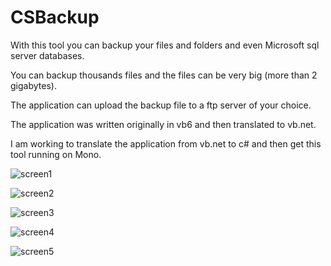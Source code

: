 # CSBackup

With this tool you can backup your files and folders and even Microsoft sql server databases.

You can backup thousands files and the files can be very big (more than 2 gigabytes).

The application can upload the backup file to a ftp server of your choice.

The application was written originally in vb6 and then translated to vb.net.

I am working to translate the application from vb.net to c# and then get this tool running on Mono.

![screen1](https://cloud.githubusercontent.com/assets/1075455/12121495/5afcf50e-b3b4-11e5-8019-184cff29a4dd.png)

![screen2](https://cloud.githubusercontent.com/assets/1075455/12121509/70a79fe4-b3b4-11e5-87f0-3f8bf78c4ae6.png)

![screen3](https://cloud.githubusercontent.com/assets/1075455/12121519/7f5dfefc-b3b4-11e5-85c5-8ffeb6cf775c.png)

![screen4](https://cloud.githubusercontent.com/assets/1075455/12121528/922db5e0-b3b4-11e5-8836-2323bc273aaf.png)

![screen5](https://cloud.githubusercontent.com/assets/1075455/12121544/9fc9dac6-b3b4-11e5-9709-db4c3fcca05a.png)
